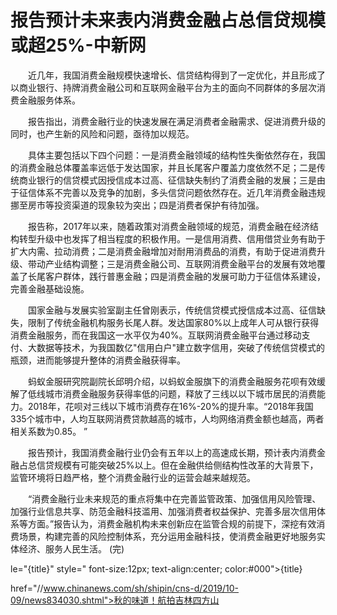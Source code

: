 # 报告预计未来表内消费金融占总信贷规模或超25%-中新网

　　近几年，我国消费金融规模快速增长、信贷结构得到了一定优化，并且形成了以商业银行、持牌消费金融公司和互联网金融平台为主的面向不同群体的多层次消费金融服务体系。

　　报告指出，消费金融行业的快速发展在满足消费者金融需求、促进消费升级的同时，也产生新的风险和问题，亟待加以规范。

　　具体主要包括以下四个问题：一是消费金融领域的结构性失衡依然存在，我国的消费金融总体覆盖率远低于发达国家，并且长尾客户覆盖力度依然不足；二是传统商业银行的信贷模式因授信成本过高、征信缺失制约了消费金融的发展；三是由于征信体系不完善以及竞争的加剧，多头信贷问题依然存在。近几年消费金融违规挪至房市等投资渠道的现象较为突出；四是消费者保护有待加强。

　　报告称，2017年以来，随着政策对消费金融领域的规范，消费金融在经济结构转型升级中也发挥了相当程度的积极作用。一是信用消费、信用借贷业务有助于扩大内需、拉动消费；二是消费金融增加对耐用消费品的消费，有助于促进消费升级、带动产业结构调整；三是消费金融公司、互联网消费金融平台的发展有效地覆盖了长尾客户群体，践行普惠金融；四是消费金融的发展可助力于征信体系建设，完善金融基础设施。

　　国家金融与发展实验室副主任曾刚表示，传统信贷模式授信成本过高、征信缺失，限制了传统金融机构服务长尾人群。发达国家80%以上成年人可从银行获得消费金融服务，而在我国这一水平仅为40%。互联网消费金融平台通过移动支付、大数据等技术，为我国数亿"信用白户"建立数字信用，突破了传统信贷模式的瓶颈，进而能够提升整体的消费金融获得率。

　　蚂蚁金服研究院副院长邱明介绍，以蚂蚁金服旗下的消费金融服务花呗有效缓解了低线城市消费金融服务获得率低的问题，释放了三线以以下城市居民的消费能力。2018年，花呗对三线以下城市消费存在16%-20%的提升率。“2018年我国335个城市中，人均互联网消费贷款越高的城市，人均网络消费金额也越高，两者相关系数为0.85。 ”

　　报告预计，我国消费金融行业仍会有五年以上的高速成长期，预计表内消费金融占总信贷规模有可能突破25%以上。但在金融供给侧结构性改革的大背景下，监管环境将日趋严格，整个消费金融行业的运营会越来越规范。

　　“消费金融行业未来规范的重点将集中在完善监管政策、加强信用风险管理、加强行业信息共享、防范金融科技滥用、加强消费者权益保护、完善多层次信用体系等方面。”报告认为，消费金融机构未来创新应在监管合规的前提下，深挖有效消费场景，构建完善的风险控制体系，充分运用金融科技，使消费金融更好地服务实体经济、服务人民生活。 (完)

le="{title}" style=" font-size:12px; text-align:center; color:#000">{title}

href="//www.chinanews.com/sh/shipin/cns-d/2019/10-09/news834030.shtml">秋的味道！航拍吉林四方山
